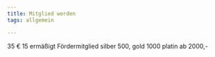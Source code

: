 ```yaml
---
title: Mitglied werden
tags: allgemein

---
```


35 €
15 ermäßigt
Fördermitglied silber 500, gold 1000 platin ab 2000,-  

